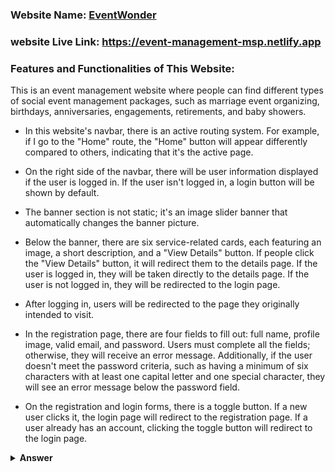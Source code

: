 ### Website Name: [EventWonder](https://event-management-msp.netlify.app/)
### website Live Link: https://event-management-msp.netlify.app

### Features and Functionalities of This Website: 

This is an event management website where people can find different types of social event management packages, such as marriage event organizing, birthdays, anniversaries, engagements, retirements, and baby showers.

- In this website's navbar, there is an active routing system. For example, if I go to the "Home" route, the "Home" button will appear differently compared to others, indicating that it's the active page.

- On the right side of the navbar, there will be user information displayed if the user is logged in. If the user isn't logged in, a login button will be shown by default.

- The banner section is not static; it's an image slider banner that automatically changes the banner picture.

- Below the banner, there are six service-related cards, each featuring an image, a short description, and a "View Details" button. If people click the "View Details" button, it will redirect them to the details page. If the user is logged in, they will be taken directly to the details page. If the user is not logged in, they will be redirected to the login page.

- After logging in, users will be redirected to the page they originally intended to visit.

- In the registration page, there are four fields to fill out: full name, profile image, valid email, and password. Users must complete all the fields; otherwise, they will receive an error message. Additionally, if the user doesn't meet the password criteria, such as having a minimum of six characters with at least one capital letter and one special character, they will see an error message below the password field.

- On the registration and login forms, there is a toggle button. If a new user clicks it, the login page will redirect to the registration page. If a user already has an account, clicking the toggle button will redirect to the login page.

<details><summary><b>Answer</b></summary>
<p>

#### Answer: A

<i>javascript is case sensetive. therefore we decleard a variable greeting but dont set a value, then declear "greetign" with the value of empty  object, but dont in a variable. so  this will initially set on global object. so it dont give error and result is {}</i>

</p>
</details>
